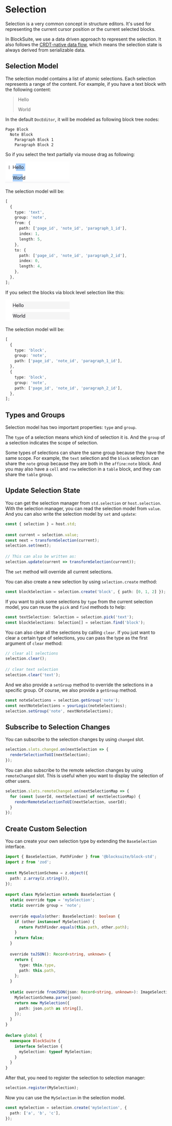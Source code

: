 # Selection

Selection is a very common concept in structure editors. It's used for representing the current cursor position or the current selected blocks.

In BlockSuite, we use a data driven approach to represent the selection. It also follows the [CRDT-native data flow](./crdt-native-data-flow), which means the selection state is always derived from serializable data.

## Selection Model

The selection model contains a list of atomic selections. Each selection represents a range of the content. For example, if you have a text block with the following content:

> Hello
>
> World

In the default `DocEditor`, it will be modeled as following block tree nodes:

```
Page Block
  Note Block
    Paragraph Block 1
    Paragraph Block 2
```

So if you select the text partially via mouse drag as following:

![text-selection-example](./images/text-selection-example.png)

The selection model will be:

```ts
[
  {
    type: 'text',
    group: 'note',
    from: {
      path: ['page_id', 'note_id', 'paragraph_1_id'],
      index: 1,
      length: 5,
    },
    to: {
      path: ['page_id', 'note_id', 'paragraph_2_id'],
      index: 0,
      length: 4,
    },
  },
];
```

If you select the blocks via block level selection like this:

![block-selection-example](./images/block-selection-example.png)

The selection model will be:

```ts
[
  {
    type: 'block',
    group: 'note',
    path: ['page_id', 'note_id', 'paragraph_1_id'],
  },
  {
    type: 'block',
    group: 'note',
    path: ['page_id', 'note_id', 'paragraph_2_id'],
  },
];
```

## Types and Groups

Selection model has two important properties: `type` and `group`.

The `type` of a selection means which kind of selection it is. And the `group` of a selection indicates the scope of selection.

Some types of selections can share the same group because they have the same scope. For example, the `text` selection and the `block` selection can share the `note` group because they are both in the `affine:note` block. And you may also have a `cell` and `row` selection in a `table` block, and they can share the `table` group.

## Update Selection State

You can get the selection manager from `std.selection` or `host.selection`. With the selection manager, you can read the selection model from `value`. And you can also write the selection model by `set` and `update`:

```ts
const { selection } = host.std;

const current = selection.value;
const next = transformSelection(current);
selection.set(next);

// This can also be written as:
selection.update(current => transformSelection(current));
```

The `set` method will override all current selections.

You can also create a new selection by using `selection.create` method:

```ts
const blockSelection = selection.create('block', { path: [0, 1, 2] });
```

If you want to pick some selections by `type` from the current selection model, you can reuse the `pick` and `find` methods to help:

```ts
const textSelection: Selection = selection.pick('text');
const blockSelections: Selection[] = selection.find('block');
```

You can also clear all the selections by calling `clear`. If you just want to clear a certain type of selections, you can pass the type as the first argument of `clear` method:

```ts
// clear all selections
selection.clear();

// clear text selection
selection.clear('text');
```

And we also provide a `setGroup` method to override the selections in a specific group. Of course, we also provide a `getGroup` method.

```ts
const noteSelections = selection.getGroup('note');
const nextNoteSelections = yourLogic(noteSelections);
selection.setGroup('note', nextNoteSelections);
```

## Subscribe to Selection Changes

You can subscribe to the selection changes by using `changed` slot.

```ts
selection.slots.changed.on(nextSelection => {
  renderSelectionToUI(nextSelection);
});
```

You can also subscribe to the remote selection changes by using `remoteChanged` slot. This is useful when you want to display the selection of other users.

```ts
selection.slots.remoteChanged.on(nextSelectionMap => {
  for (const [userId, nextSelection] of nextSelectionMap) {
    renderRemoteSelectionToUI(nextSelection, userId);
  }
});
```

## Create Custom Selection

You can create your own selection type by extending the `BaseSelection` interface.

```ts
import { BaseSelection, PathFinder } from '@blocksuite/block-std';
import z from 'zod';

const MySelectionSchema = z.object({
  path: z.array(z.string()),
});

export class MySelection extends BaseSelection {
  static override type = 'mySelection';
  static override group = 'note';

  override equals(other: BaseSelection): boolean {
    if (other instanceof MySelection) {
      return PathFinder.equals(this.path, other.path);
    }
    return false;
  }

  override toJSON(): Record<string, unknown> {
    return {
      type: this.type,
      path: this.path,
    };
  }

  static override fromJSON(json: Record<string, unknown>): ImageSelection {
    MySelectionSchema.parse(json);
    return new MySelection({
      path: json.path as string[],
    });
  }
}

declare global {
  namespace BlockSuite {
    interface Selection {
      mySelection: typeof MySelection;
    }
  }
}
```

After that, you need to register the selection to selection manager:

```ts
selection.register(MySelection);
```

Now you can use the `MySelection` in the selection model.

```ts
const mySelection = selection.create('mySelection', {
  path: ['a', 'b', 'c'],
});
```
